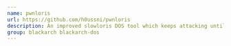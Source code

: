 ```yaml
---
name: pwnloris
url: https://github.com/h0ussni/pwnloris
description: An improved slowloris DOS tool which keeps attacking until the server starts getting exhausted.
group: blackarch blackarch-dos
---
```

